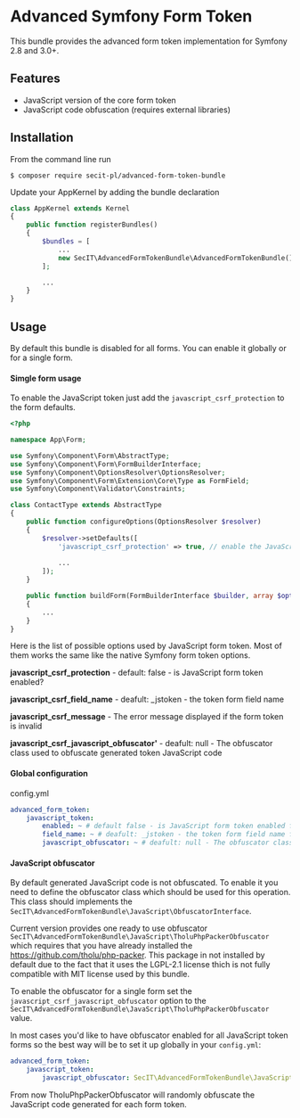 # Advanced Symfony Form Token

This bundle provides the advanced form token implementation for Symfony 2.8 and 3.0+.

## Features

- JavaScript version of the core form token
- JavaScript code obfuscation (requires external libraries)

## Installation

From the command line run

```
$ composer require secit-pl/advanced-form-token-bundle
```

Update your AppKernel by adding the bundle declaration

```php
class AppKernel extends Kernel
{
    public function registerBundles()
    {
        $bundles = [
            ...
            new SecIT\AdvancedFormTokenBundle\AdvancedFormTokenBundle(),
        ];

        ...
    }
}
```

## Usage

By default this bundle is disabled for all forms. You can enable it globally or for a single form.

#### Simgle form usage

To enable the JavaScript token just add the `javascript_csrf_protection` to the form defaults.

```php
<?php

namespace App\Form;

use Symfony\Component\Form\AbstractType;
use Symfony\Component\Form\FormBuilderInterface;
use Symfony\Component\OptionsResolver\OptionsResolver;
use Symfony\Component\Form\Extension\Core\Type as FormField;
use Symfony\Component\Validator\Constraints;

class ContactType extends AbstractType
{
    public function configureOptions(OptionsResolver $resolver)
    {
        $resolver->setDefaults([
            'javascript_csrf_protection' => true, // enable the JavaScript form token
            
            ...
        ]);
    }

    public function buildForm(FormBuilderInterface $builder, array $options)
    {
        ...
    }
}

```

Here is the list of possible options used by JavaScript form token. Most of them works the same like the native Symfony form token options. 

**javascript_csrf_protection** - default: false - is JavaScript form token enabled?
 
**javascript_csrf_field_name** - deafult: _jstoken - the token form field name

**javascript_csrf_message** - The error message displayed if the form token is invalid

**javascript_csrf_javascript_obfuscator'** - deafult: null - The obfuscator class used to obfuscate generated token JavaScript code

#### Global configuration

config.yml

```yaml
advanced_form_token:
    javascript_token:
        enabled: ~ # default false - is JavaScript form token enabled for all forms?
        field_name: ~ # deafult: _jstoken - the token form field name for all forms
        javascript_obfuscator: ~ # deafult: null - The obfuscator class used to obfuscate generated token JavaScript code for all forms
```

#### JavaScript obfuscator

By default generated JavaScript code is not obfuscated. To enable it you need to define the obfuscator class which should
be used for this operation. This class should implements the `SecIT\AdvancedFormTokenBundle\JavaScript\ObfuscatorInterface`.

Current version provides one ready to use obfuscator `SecIT\AdvancedFormTokenBundle\JavaScript\TholuPhpPackerObfuscator` which
requires that you have already installed the https://github.com/tholu/php-packer. This package in not installed by default
due to the fact that it uses the LGPL-2.1 license thich is not fully compatible with MIT license used by this bundle.

To enable the obfuscator for a single form set the `javascript_csrf_javascript_obfuscator` option to the `SecIT\AdvancedFormTokenBundle\JavaScript\TholuPhpPackerObfuscator` value.
 
In most cases you'd like to have obfuscator enabled for all JavaScript token forms so the best way will be to set it up
globally in your `config.yml`:

```yaml
advanced_form_token:
    javascript_token:
        javascript_obfuscator: SecIT\AdvancedFormTokenBundle\JavaScript\TholuPhpPackerObfuscator
```

From now TholuPhpPackerObfuscator will randomly obfuscate the JavaScript code generated for each form token.